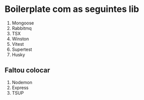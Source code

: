 # Boilerplate com as seguintes lib

1. Mongoose
2. Rabbitmq
3. TSX
4. Winston
5. Vitest
6. Supertest
7. Husky


## Faltou colocar

1. Nodemon
2. Express
3. TSUP
